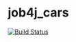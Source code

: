 # job4j_cars

                                                                                                                                      
[![Build Status](https://app.travis-ci.com/DlNZzz/job4j_hibernate.svg?branch=main)](https://app.travis-ci.com/DlNZzz/job4j_hibernate)




